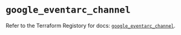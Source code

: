 # `google_eventarc_channel`

Refer to the Terraform Registory for docs: [`google_eventarc_channel`](https://www.terraform.io/docs/providers/google-beta/r/google_eventarc_channel).
